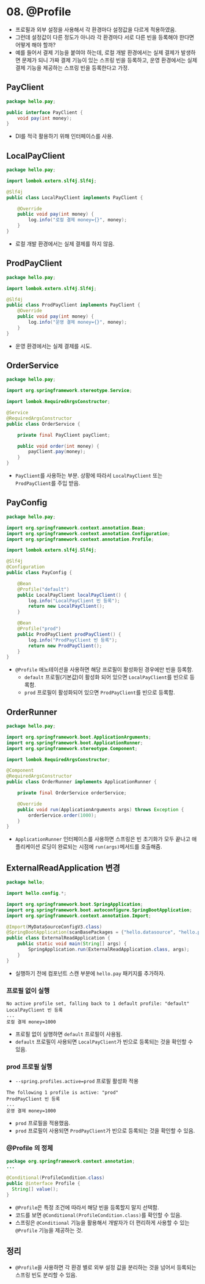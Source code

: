 # 08. @Profile
- 프로필과 외부 설정을 사용해서 각 환경마다 설정값을 다르게 적용하였음.
- 그런데 설정값이 다른 정도가 아니라 각 환경마다 서로 다른 빈을 등록해야 한다면 어떻게 해야 할까?
- 예를 들어서 결제 기능을 붙여야 하는데, 로컬 개발 환경에서는 실제 결제가 발생하면 문제가 되니 가짜 결제 기능이 있는 스프링 빈을 등록하고, 운영 환경에서는 실제
결제 기능을 제공하는 스프링 빈을 등록한다고 가정.

## PayClient
```java
package hello.pay;

public interface PayClient {
	void pay(int money);
}
```
- DI를 적극 활용하기 위해 인터페이스를 사용.

## LocalPayClient
```java
package hello.pay;

import lombok.extern.slf4j.Slf4j;

@Slf4j
public class LocalPayClient implements PayClient {

	@Override
	public void pay(int money) {
		log.info("로컬 결제 money={}", money);
	}
}
```
- 로컬 개발 환경에서는 실제 결제를 하지 않음.

## ProdPayClient
```java
package hello.pay;

import lombok.extern.slf4j.Slf4j;

@Slf4j
public class ProdPayClient implements PayClient {
	@Override
	public void pay(int money) {
		log.info("운영 결제 money={}", money);
	}
}
```
- 운영 환경에서는 실제 결제를 시도.

## OrderService
```java
package hello.pay;

import org.springframework.stereotype.Service;

import lombok.RequiredArgsConstructor;

@Service
@RequiredArgsConstructor
public class OrderService {

	private final PayClient payClient;

	public void order(int money) {
		payClient.pay(money);
	}
}
```
- `PayClient`를 사용하는 부분. 상황에 따라서 `LocalPayClient` 또는 `ProdPayClient`를 주입 받음.

## PayConfig
```java
package hello.pay;

import org.springframework.context.annotation.Bean;
import org.springframework.context.annotation.Configuration;
import org.springframework.context.annotation.Profile;

import lombok.extern.slf4j.Slf4j;

@Slf4j
@Configuration
public class PayConfig {

	@Bean
	@Profile("default")
	public LocalPayClient localPayClient() {
		log.info("LocalPayClient 빈 등록");
		return new LocalPayClient();
	}

	@Bean
	@Profile("prod")
	public ProdPayClient prodPayClient() {
		log.info("ProdPayClient 빈 등록");
		return new ProdPayClient();
	}
}
```
- `@Profile` 애노테이션을 사용하면 해당 프로필이 활성화된 경우에만 빈을 등록함.
  - `default` 프로필(기본값)이 활성화 되어 있으면 `LocalPayClient`를 빈으로 등록함.
  - `prod` 프로필이 활성화되어 있으면 `ProdPayClient`를 빈으로 등록함.

## OrderRunner
```java
package hello.pay;

import org.springframework.boot.ApplicationArguments;
import org.springframework.boot.ApplicationRunner;
import org.springframework.stereotype.Component;

import lombok.RequiredArgsConstructor;

@Component
@RequiredArgsConstructor
public class OrderRunner implements ApplicationRunner {

	private final OrderService orderService;

	@Override
	public void run(ApplicationArguments args) throws Exception {
		orderService.order(1000);
	}
}
```
- `ApplicationRunner` 인터페이스를 사용하면 스프링은 빈 초기화가 모두 끝나고 애플리케이션 로딩이 완료되는 시점에 `run(args)`메서드를 호출해줌.

## ExternalReadApplication 변경
```java
package hello;

import hello.config.*;

import org.springframework.boot.SpringApplication;
import org.springframework.boot.autoconfigure.SpringBootApplication;
import org.springframework.context.annotation.Import;

@Import(MyDataSourceConfigV3.class)
@SpringBootApplication(scanBasePackages = {"hello.datasource", "hello.pay"})
public class ExternalReadApplication {
	public static void main(String[] args) {
		SpringApplication.run(ExternalReadApplication.class, args);
	}
}
```
- 실행하기 전에 컴포넌트 스캔 부분에 `hello.pay` 패키지를 추가하자.

### 프로필 없이 실행
```text
No active profile set, falling back to 1 default profile: "default"
LocalPayClient 빈 등록
...
로컬 결제 money=1000
```
- 프로필 없이 실행하면 `default` 프로필이 사용됨.
- `default` 프로필이 사용되면 `LocalPayClient`가 빈으로 등록되는 것을 확인할 수 있음.

### prod 프로필 실행
- `--spring.profiles.active=prod` 프로필 활성화 적용
```text
The following 1 profile is active: "prod"
ProdPayClient 빈 등록
...
운영 결제 money=1000
```
- `prod` 프로필을 적용했음.
- `prod` 프로필이 사용되면 `ProdPayClient`가 빈으로 등록되는 것을 확인할 수 있음.

### @Profile 의 정체
```java
package org.springframework.context.annotation;
...

@Conditional(ProfileCondition.class)
public @interface Profile {
  String[] value();
}
```
- `@Profile`은 특정 조건에 따라서 해당 빈을 등록할지 말지 선택함.
- 코드를 보면 `@Conditional(ProfileCondition.class)`를 확인할 수 있음.
- 스프링은 `@Conditional` 기능을 활용해서 개발자가 더 편리하게 사용할 수 있는 `@Profile` 기능을 제공하는 것.

## 정리
- `@Profile`을 사용하면 각 환경 별로 외부 설정 값을 분리하는 것을 넘어서 등록되는 스프링 빈도 분리할 수 있음.
